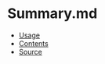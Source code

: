 # Summary.md


* [Usage](docs/usage/index.md)
* [Contents](docs/contents/index.md)
* [Source](docs/source/index.md)
